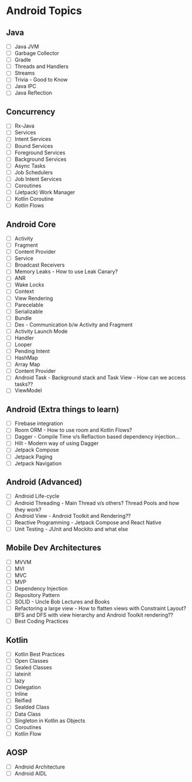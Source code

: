 # Android Topics

## Java
- [ ] Java JVM
- [ ] Garbage Collector
- [ ] Gradle
- [ ] Threads and Handlers
- [ ] Streams
- [ ] Trivia - Good to Know
- [ ] Java IPC
- [ ] Java Reflection

## Concurrency
- [ ] Rx-Java
- [ ] Services
- [ ] Intent Services
- [ ] Bound Services
- [ ] Foreground Services
- [ ] Background Services
- [ ] Async Tasks
- [ ] Job Schedulers
- [ ] Job Intent Services
- [ ] Coroutines
- [ ] (Jetpack) Work Manager
- [ ] Kotlin Coroutine
- [ ] Kotlin Flows

## Android Core

- [ ] Activity
- [ ] Fragment
- [ ] Content Provider
- [ ] Service
- [ ] Broadcast Receivers
- [ ] Memory Leaks - How to use Leak Canary?
- [ ] ANR
- [ ] Wake Locks
- [ ] Context
- [ ] View Rendering
- [ ] Parecelable
- [ ] Serializable
- [ ] Bundle
- [ ] Dex - Communication b/w Activity and Fragment
- [ ] Activity Launch Mode
- [ ] Handler
- [ ] Looper
- [ ] Pending Intent
- [ ] HashMap
- [ ] Array Map
- [ ] Content Provider
- [ ] Android Task - Background stack and Task View - How can we access tasks??
- [ ] ViewModel

## Android (Extra things to learn)

- [ ] Firebase integration
- [ ] Room ORM - How to use room and Kotlin Flows?
- [ ] Dagger - Compile Time v/s Reflaction based dependency injection...
- [ ] Hilt - Modern way of using Dagger
- [ ] Jetpack Compose
- [ ] Jetpack Paging
- [ ] Jetpack Navigation

## Android (Advanced)

- [ ] Android Life-cycle
- [ ] Android Threading - Main Thread v/s others? Thread Pools and how they work?
- [ ] Android View - Android Toolkit and Rendering??
- [ ] Reactive Programming - Jetpack Compose and React Native
- [ ] Unit Testing - JUnit and Mockito and what else

## Mobile Dev Architectures

- [ ] MVVM
- [ ] MVI
- [ ] MVC
- [ ] MVP
- [ ] Dependency Injection
- [ ] Repository Pattern
- [ ] SOLID - Uncle Bob Lectures and Books
- [ ] Refactoring a large view - How to flatten views with Constraint Layout? BFS and DFS with view hierarchy and Android Toolkit rendering??
- [ ] Best Coding Practices

## Kotlin

- [ ] Kotlin Best Practices
- [ ] Open Classes
- [ ] Sealed Classes
- [ ] lateinit
- [ ] lazy
- [ ] Delegation
- [ ] Inline
- [ ] Reified
- [ ] Sealded Class
- [ ] Data Class
- [ ] Singleton in Kotlin as Objects
- [ ] Coroutines
- [ ] Kotlin Flow

## AOSP

- [ ] Android Architecture
- [ ] Android AIDL
